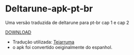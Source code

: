 # Deltarune-apk-pt-br
Uma versão traduzida de deltarune para pt-br cap 1 e cap 2

[DOWNLOAD](https://www.mediafire.com/file/2zqoq0j3q7zto6e/Deltarune_pt-br.apk/file)

- Tradução utilizada: [Teiarruma](https://github.com/teiarruma/deltarune-ptbr)
- o apk foi convertido oeiginalmente do espanhol.
